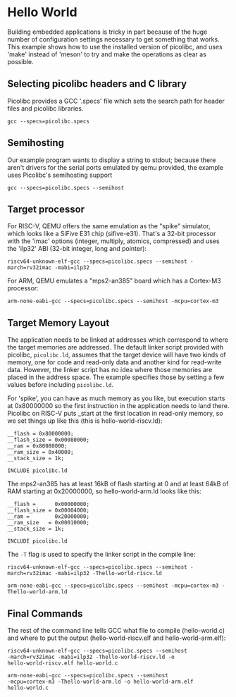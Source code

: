 # Hello World

Building embedded applications is tricky in part because of the huge
number of configuration settings necessary to get something that
works. This example shows how to use the installed version of
picolibc, and uses 'make' instead of 'meson' to try and make the
operations as clear as possible.

## Selecting picolibc headers and C library

Picolibc provides a GCC '.specs' file which sets the search path for
header files and picolibc libraries.

	gcc --specs=picolibc.specs

## Semihosting

Our example program wants to display a string to stdout; because there
aren't drivers for the serial ports emulated by qemu provided, the
example uses Picolibc's semihosting support

	gcc --specs=picolibc.specs --semihost

## Target processor

For RISC-V, QEMU offers the same emulation as the "spike" simulator,
which looks like a SiFive E31 chip (sifive-e31). That's a 32-bit
processor with the 'imac' options (integer, multiply, atomics,
compressed) and uses the 'ilp32' ABI (32-bit integer, long and
pointer):

	riscv64-unknown-elf-gcc --specs=picolibc.specs --semihost -march=rv32imac -mabi=ilp32

For ARM, QEMU emulates a "mps2-an385" board which has a Cortex-M3
processor:

	arm-none-eabi-gcc --specs=picolibc.specs --semihost -mcpu=cortex-m3

## Target Memory Layout

The application needs to be linked at addresses which correspond to
where the target memories are addressed. The default linker script
provided with picolibc, `picolibc.ld`, assumes that the target device
will have two kinds of memory, one for code and read-only data and
another kind for read-write data. However, the linker script has no
idea where those memories are placed in the address space. The example
specifies those by setting a few values before including
`picolibc.ld`.

For 'spike', you can have as much memory as you like, but execution
starts at 0x80000000 so the first instruction in the application needs
to land there. Picolibc on RISC-V puts _start at the first location in
read-only memory, so we set things up like this (this is
hello-world-riscv.ld):

	__flash = 0x80000000;
	__flash_size = 0x00080000;
	__ram = 0x80080000;
	__ram_size = 0x40000;
	__stack_size = 1k;

	INCLUDE picolibc.ld

The mps2-an385 has at least 16kB of flash starting at 0 and at least
64kB of RAM starting at 0x20000000, so hello-world-arm.ld looks like
this:

	__flash =      0x00000000;
	__flash_size = 0x00004000;
	__ram =        0x20000000;
	__ram_size   = 0x00010000;
	__stack_size = 1k;

	INCLUDE picolibc.ld

The `-T` flag is used to specify the linker script in the compile
line:

	riscv64-unknown-elf-gcc --specs=picolibc.specs --semihost -march=rv32imac -mabi=ilp32 -Thello-world-riscv.ld

	arm-none-eabi-gcc --specs=picolibc.specs --semihost -mcpu=cortex-m3 -Thello-world-arm.ld

## Final Commands

The rest of the command line tells GCC what file to compile
(hello-world.c) and where to put the output (hello-world-riscv.elf and
hello-world-arm.elf):

	riscv64-unknown-elf-gcc --specs=picolibc.specs --semihost
	-march=rv32imac -mabi=ilp32 -Thello-world-riscv.ld -o
	hello-world-riscv.elf hello-world.c

	arm-none-eabi-gcc --specs=picolibc.specs --semihost
	-mcpu=cortex-m3 -Thello-world-arm.ld -o hello-world-arm.elf
	hello-world.c
